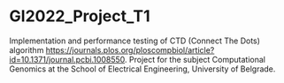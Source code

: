 # GI2022_Project_T1
Implementation and performance testing of CTD (Connect The Dots) algorithm https://journals.plos.org/ploscompbiol/article?id=10.1371/journal.pcbi.1008550. Project for the subject Computational Genomics at the School of Electrical Engineering, University of Belgrade.

